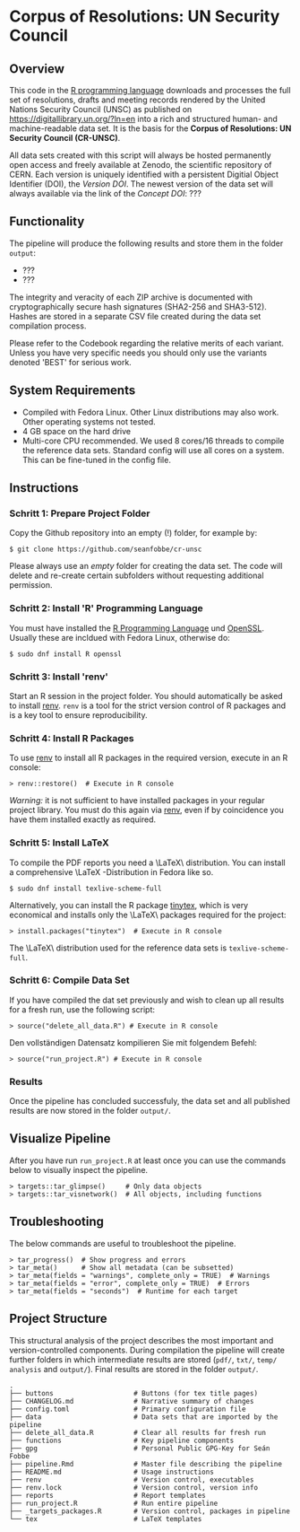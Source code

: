 # Corpus of Resolutions: UN Security Council




## Overview

This code in the [R programming language](https://en.wikipedia.org/wiki/R_(programming_language)) downloads and processes the full set of resolutions, drafts and meeting records rendered by the United Nations Security Council (UNSC) as published on <https://digitallibrary.un.org/?ln=en> into a rich and structured human- and machine-readable data set. It is the basis for the **Corpus of Resolutions: UN Security Council (CR-UNSC)**.

All data sets created with this script will always be hosted permanently open access and freely available at Zenodo, the scientific repository of CERN. Each version is uniquely identified with a persistent Digitial Object Identifier (DOI), the *Version DOI*. The newest version of the data set will always available via the link of the *Concept DOI*: ???




## Functionality
 
The pipeline will produce the following results and store them in the folder `output`:

- ???
- ???

 The integrity and veracity of each ZIP archive is documented with cryptographically secure hash signatures (SHA2-256 and SHA3-512). Hashes are stored in a separate CSV file created during the data set compilation process.
 
Please refer to the Codebook regarding the relative merits of each variant. Unless you have very specific needs you should only use the variants denoted 'BEST' for serious work.
 




## System Requirements

- Compiled with Fedora Linux. Other Linux distributions may also work. Other operating systems not tested.
- 4 GB space on the hard drive
- Multi-core CPU recommended. We used 8 cores/16 threads to compile the reference data sets. Standard config will use all cores on a system. This can be fine-tuned in the config file.


## Instructions


### Schritt 1: Prepare Project Folder


Copy the Github repository into an empty (!) folder, for example by:

```
$ git clone https://github.com/seanfobbe/cr-unsc
```

Please always use an *empty* folder for creating the data set. The code will delete and re-create certain subfolders without requesting additional permission.



### Schritt 2: Install 'R' Programming Language

You must have installed the [R Programming Language](https://www.r-project.org/) und [OpenSSL](https://www.openssl.org/). Usually these are incldued with Fedora Linux, otherwise do:

```
$ sudo dnf install R openssl
```



### Schritt 3: Install 'renv'

Start an R session in the project folder. You should automatically be asked to install [renv](https://rstudio.github.io/renv/articles/renv.html). `renv` is a tool for the strict version control of R packages and is a key tool to ensure reproducibility.


### Schritt 4: Install R Packages

To use [renv](https://rstudio.github.io/renv/articles/renv.html) to install all R packages in the required version, execute in an R console:

```
> renv::restore()  # Execute in R console
```

*Warning:* it is not sufficient to have installed packages in your regular project library. You must do this again via [renv](https://rstudio.github.io/renv/articles/renv.html), even if by coincidence you have them installed exactly as required.



### Schritt 5: Install LaTeX


To compile the PDF reports you need a \LaTeX\ distribution. You can install a comprehensive \LaTeX -Distribution in Fedora like so.


```
$ sudo dnf install texlive-scheme-full
```

Alternatively, you can install the R package [tinytex](https://yihui.org/tinytex/), which is very economical and installs only the \LaTeX\ packages required for the project:

```
> install.packages("tinytex")  # Execute in R console
```

The \LaTeX\  distribution used for the reference data sets is `texlive-scheme-full`.





### Schritt 6: Compile Data Set


If you have compiled the dat set previously and wish to clean up all results for a fresh run, use the following script:

```
> source("delete_all_data.R") # Execute in R console
```


Den vollständigen Datensatz kompilieren Sie mit folgendem Befehl:

```
> source("run_project.R") # Execute in R console
```



### Results

Once the pipeline has concluded successfuly, the data set and all published results are now stored in the folder `output/`.




## Visualize Pipeline

After you have run `run_project.R` at least once you can use the commands below to visually inspect the pipeline.

```
> targets::tar_glimpse()     # Only data objects
> targets::tar_visnetwork()  # All objects, including functions
```





## Troubleshooting

The below commands are useful to troubleshoot the pipeline.

```
> tar_progress()  # Show progress and errors
> tar_meta()      # Show all metadata (can be subsetted)
> tar_meta(fields = "warnings", complete_only = TRUE)  # Warnings
> tar_meta(fields = "error", complete_only = TRUE)  # Errors
> tar_meta(fields = "seconds")  # Runtime for each target
```



## Project Structure

This structural analysis of the project describes the most important and version-controlled components. During compilation the pipeline will create further folders in which intermediate results are stored (`pdf/`, `txt/`, `temp/` `analysis` and `output/`). Final results are stored in the folder `output/`.

 
``` 
.
├── buttons                    # Buttons (for tex title pages)
├── CHANGELOG.md               # Narrative summary of changes
├── config.toml                # Primary configuration file
├── data                       # Data sets that are imported by the pipeline
├── delete_all_data.R          # Clear all results for fresh run
├── functions                  # Key pipeline components
├── gpg                        # Personal Public GPG-Key for Seán Fobbe
├── pipeline.Rmd               # Master file describing the pipeline
├── README.md                  # Usage instructions
├── renv                       # Version control, executables
├── renv.lock                  # Version control, version info
├── reports                    # Report templates
├── run_project.R              # Run entire pipeline
├── _targets_packages.R        # Version control, packages in pipeline
└── tex                        # LaTeX templates


``` 

